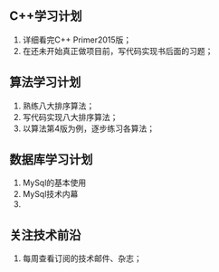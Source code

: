## C++学习计划
1. 详细看完C++ Primer2015版；
1. 在还未开始真正做项目前，写代码实现书后面的习题；

## 算法学习计划
1. 熟练八大排序算法；
1. 写代码实现八大排序算法；
1. 以算法第4版为例，逐步练习各算法；

## 数据库学习计划
1. MySql的基本使用  
1. MySql技术内幕
1. 

## 关注技术前沿
1. 每周查看订阅的技术邮件、杂志；